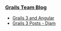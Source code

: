 ### [Grails Team Blog](http://grailsblog.objectcomputing.com/)

* [Grails 3 and Angular](https://alvarosanchez.github.io/grails-angularjs-springsecurity-workshop/)
* [Grails 3 Posts - Djam](https://www.djamware.com/post/5878ecb480aca723c115beae/step-by-step-tutorial-grails-3-rest-web-service-part-1)

